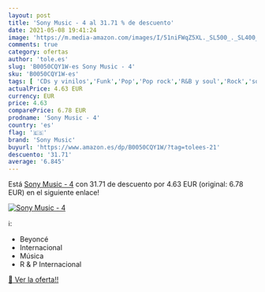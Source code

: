 ```yaml
---
layout: post
title: 'Sony Music - 4 al 31.71 % de descuento'
date: 2021-05-08 19:41:24
image: 'https://m.media-amazon.com/images/I/51niFWqZ5XL._SL500_._SL400_.jpg'
comments: true
category: ofertas
author: 'tole.es'
slug: 'B0050CQY1W-es Sony Music - 4'
sku: 'B0050CQY1W-es'
tags: [ 'CDs y vinilos','Funk','Pop','Pop rock','R&B y soul','Rock','sony','sony music', ]
actualPrice: 4.63 EUR
currency: EUR
price: 4.63
comparePrice: 6.78 EUR
prodname: 'Sony Music - 4'
country: 'es'
flag: '🇪🇸'
brand: 'Sony Music'
buyurl: 'https://www.amazon.es/dp/B0050CQY1W/?tag=tolees-21'
descuento: '31.71'
average: '6.845'
---
```


Está [Sony Music - 4](https://www.amazon.es/dp/B0050CQY1W/?tag=tolees-21) con 31.71 de descuento por 4.63 EUR (original: 6.78 EUR) en el siguiente enlace!

[![Sony Music - 4](https://m.media-amazon.com/images/I/51niFWqZ5XL._SL500_._SL400_.jpg)](https://www.amazon.es/dp/B0050CQY1W/?tag=tolees-21)

ℹ️:

- Beyoncé
- Internacional
- Música
- R & P Internacional

[🛒 Ver la oferta!!](https://www.amazon.es/dp/B0050CQY1W/?tag=tolees-21)
